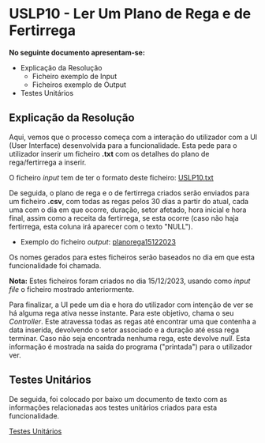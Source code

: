 # USLP10 - Ler Um Plano de Rega e de Fertirrega

**No seguinte documento apresentam-se:**
* Explicação da Resolução
  * Ficheiro exemplo de Input
  * Ficheiros exemplo de Output
* Testes Unitários

## Explicação da Resolução

Aqui, vemos que o processo começa com a interação do utilizador com a UI (User Interface) desenvolvida para a funcionalidade.
Esta pede para o utilizador inserir um ficheiro **.txt** com os detalhes do plano de rega/fertirrega a inserir.

O ficheiro *input* tem de ter o formato deste ficheiro: [USLP10.txt](files/USLP10.txt)

De seguida, o plano de rega e o de fertirrega criados serão enviados para um ficheiro **.csv**, com todas as regas pelos 30 dias a partir do atual, cada uma com o dia em que ocorre, duração, setor afetado, hora inicial e hora final, assim como a receita da fertirrega, se esta ocorre (caso não haja fertirrega, esta coluna irá aparecer com o texto "NULL").
  * Exemplo do ficheiro *output*: [planorega15122023](files/planorega15122023.csv)

Os nomes gerados para estes ficheiros serão baseados no dia em que esta funcionalidade foi chamada.

**Nota:** Estes ficheiros foram criados no dia 15/12/2023, usando como *input file* o ficheiro mostrado anteriormente.

Para finalizar, a UI pede um dia e hora do utilizador com intenção de ver se há alguma rega ativa nesse instante. 
Para este objetivo, chama o seu *Controller*. Este atravessa todas as regas até encontrar uma que contenha a data inserida, devolvendo o setor associado e a duração até essa rega terminar.
Caso não seja encontrada nenhuma rega, este devolve *null*. Esta informação é mostrada na saida do programa ("printada") para o utilizador ver.


## Testes Unitários

De seguida, foi colocado por baixo um documento de texto com as informações relacionadas aos testes unitários criados para esta funcionalidade.

[Testes Unitários](USLP10Tests.md)


